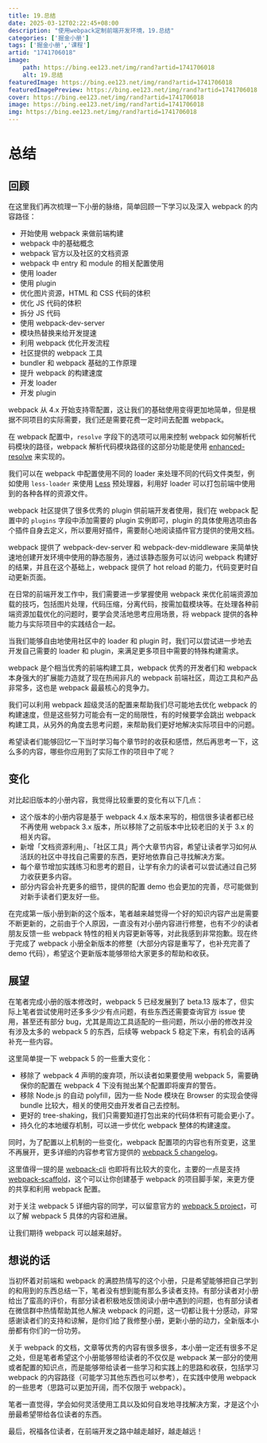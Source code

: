 ```yaml
---
title: 19.总结
date: 2025-03-12T02:22:45+08:00
description: "使用webpack定制前端开发环境，19.总结"
categories: ['掘金小册']
tags: ['掘金小册','课程']
artid: "1741706018"
image:
    path: https://bing.ee123.net/img/rand?artid=1741706018
    alt: 19.总结
featuredImage: https://bing.ee123.net/img/rand?artid=1741706018
featuredImagePreview: https://bing.ee123.net/img/rand?artid=1741706018
cover: https://bing.ee123.net/img/rand?artid=1741706018
image: https://bing.ee123.net/img/rand?artid=1741706018
img: https://bing.ee123.net/img/rand?artid=1741706018
---
```


# 总结

## 回顾

在这里我们再次梳理一下小册的脉络，简单回顾一下学习以及深入 webpack 的内容路径：

- 开始使用 webpack 来做前端构建
- webpack 中的基础概念
- webpack 官方以及社区的文档资源
- webpack 中 entry 和 module 的相关配置使用
- 使用 loader
- 使用 plugin
- 优化图片资源，HTML 和 CSS 代码的体积
- 优化 JS 代码的体积
- 拆分 JS 代码
- 使用 webpack-dev-server 
- 模块热替换来给开发提速
- 利用 webpack 优化开发流程
- 社区提供的 webpack 工具
- bundler 和 webpack 基础的工作原理
- 提升 webpack 的构建速度
- 开发 loader
- 开发 plugin

webpack 从 4.x 开始支持零配置，这让我们的基础使用变得更加地简单，但是根据不同项目的实际需要，我们还是需要花费一定时间去配置 webpack。

在 webpack 配置中，`resolve` 字段下的选项可以用来控制 webpack 如何解析代码模块的路径，webpack 解析代码模块路径的这部分功能是使用 [enhanced-resolve](https://github.com/webpack/enhanced-resolve/) 来实现的。

我们可以在 webpack 中配置使用不同的 loader 来处理不同的代码文件类型，例如使用 `less-loader` 来使用 [Less](https://github.com/less/less.js) 预处理器，利用好 loader 可以打包前端中使用到的各种各样的资源文件。

webpack 社区提供了很多优秀的 plugin 供前端开发者使用，我们在 webpack 配置中的 `plugins` 字段中添加需要的 plugin 实例即可，plugin 的具体使用选项由各个插件自身去定义，所以要用好插件，需要耐心地阅读插件官方提供的使用文档。

webpack 提供了 webpack-dev-server 和 webpack-dev-middleware 来简单快速地创建开发环境中使用的静态服务，通过该静态服务可以访问 webpack 构建好的结果，并且在这个基础上，webpack 提供了 hot reload 的能力，代码变更时自动更新页面。

在日常的前端开发工作中，我们需要进一步掌握使用 webpack 来优化前端资源加载的技巧，包括图片处理，代码压缩，分离代码，按需加载模块等。在处理各种前端资源加载优化的问题时，要学会灵活地思考应用场景，将 webpack 提供的各种能力与实际项目中的实践结合一起。

当我们能够自由地使用社区中的 loader 和 plugin 时，我们可以尝试进一步地去开发自己需要的 loader 和 plugin，来满足更多项目中需要的特殊构建需求。

webpack 是个相当优秀的前端构建工具，webpack 优秀的开发者们和 webpack 本身强大的扩展能力造就了现在热闹非凡的 webpack 前端社区，周边工具和产品非常多，这也是 webpack 最最核心的竞争力。

我们可以利用 webpack 超级灵活的配置来帮助我们尽可能地去优化 webpack 的构建速度，但是这些努力可能会有一定的局限性，有的时候要学会跳出 webpack 构建工具，从另外的角度去思考问题，来帮助我们更好地解决实际项目中的问题。

希望读者们能够回忆一下当时学习每个章节时的收获和感悟，然后再思考一下，这么多的内容，哪些你应用到了实际工作的项目中了呢？

## 变化

对比起旧版本的小册内容，我觉得比较重要的变化有以下几点：

- 这个版本的小册内容是基于 webpack 4.x 版本来写的，相信很多读者都已经不再使用 webpack 3.x 版本，所以移除了之前版本中比较老旧的关于 3.x 的相关内容。
- 新增「文档资源利用」、「社区工具」两个大章节内容，希望让读者学习如何从活跃的社区中寻找自己需要的东西，更好地依靠自己寻找解决方案。
- 每个章节增加实践练习和思考的题目，让学有余力的读者可以尝试通过自己努力收获更多内容。
- 部分内容会补充更多的细节，提供的配置 demo 也会更加的完善，尽可能做到对新手读者们更友好一些。

在完成第一版小册到新的这个版本，笔者越来越觉得一个好的知识内容产出是需要不断更新的，之前由于个人原因，一直没有对小册内容进行修整，也有不少的读者朋友反馈一些 webpack 特性的相关内容更新等等，对此我感到非常抱歉。现在终于完成了 webpack 小册全新版本的修整（大部分内容是重写了，也补充完善了 demo 代码），希望这个更新版本能够带给大家更多的帮助和收获。

## 展望

在笔者完成小册的版本修改时，webpack 5 已经发展到了 beta.13 版本了，但实际上笔者尝试使用时还多多少少有点问题，有些东西还需要查询官方 issue 使用，甚至还有部分 bug，尤其是周边工具适配的一些问题，所以小册的修改并没有涉及太多的 webpack 5 的东西，后续等 webpack 5 稳定下来，有机会的话再补充一些内容。

这里简单提一下 webpack 5 的一些重大变化：

- 移除了 webpack 4 声明的废弃项，所以读者如果要使用 webpack 5，需要确保你的配置在 webpack 4 下没有抛出某个配置即将废弃的警告。
- 移除 Node.js 的自动 polyfill，因为一些 Node 模块在 Browser 的实现会使得 bundle 比较大，相关的使用交由开发者自己去控制。
- 更好的 tree-shaking，我们只需要知道打包出来的代码体积有可能会更小了。
- 持久化的本地缓存机制，可以进一步优化 webpack 整体的构建速度。

同时，为了配置以上机制的一些变化，webpack 配置项的内容也有所变更，这里不再展开，更多详细的内容参考官方提供的 [webpack 5 changelog](https://github.com/webpack/changelog-v5)。

这里值得一提的是 [webpack-cli](https://github.com/webpack/webpack-cli) 也即将有比较大的变化，主要的一点是支持 [webpack-scaffold](https://github.com/webpack/webpack-cli/blob/next/packages/webpack-scaffold/README.md)，这个可以让你创建基于 webpack 的项目脚手架，来更方便的共享和利用 webpack 配置。

对于关注 webpack 5 详细内容的同学，可以留意官方的 [webpack 5 project](https://github.com/webpack/webpack/projects/5)，可以了解 webpack 5 具体的内容和进展。

让我们期待 webpack 可以越来越好。

## 想说的话

当初怀着对前端和 webpack 的满腔热情写的这个小册，只是希望能够把自己学到的和用到的东西总结一下，笔者没有想到能有那么多读者支持。有部分读者对小册给出了蛮高的评价，有部分读者积极地反馈阅读小册中遇到的问题，也有部分读者在微信群中热情帮助其他人解决 webpack 的问题，这一切都让我十分感动，非常感谢读者们的支持和谅解，是你们给了我修整小册，更新小册的动力，全新版本小册都有你们的一份功劳。

关于 webpack 的文档，文章等优秀的内容有很多很多，本小册一定还有很多不足之处，但是笔者希望这个小册能够带给读者的不仅仅是 webpack 某一部分的使用或者配置的知识点，而是能够带给读者一些学习和实践上的思路和收获，包括学习 webpack 的内容路径（可能学习其他东西也可以参考），在实践中使用 webpack 的一些思考（思路可以更加开阔，而不仅限于 webpack）。

笔者一直觉得，学会如何灵活使用工具以及如何自发地寻找解决方案，才是这个小册最希望带给各位读者的东西。

最后，祝福各位读者，在前端开发之路中越走越好，越走越远！